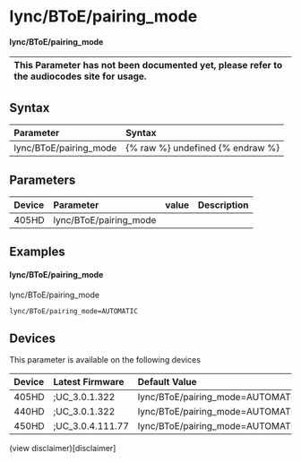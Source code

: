 ﻿---
description: lync/BToE/pairing_mode
search:
    keywords: ['lync','BToE','pairing_mode']
---

# lync/BToE/pairing_mode

#### lync/BToE/pairing_mode


| This Parameter has not been documented yet, please refer to the audiocodes site for usage.  |
| :--- |

## Syntax
| Parameter | Syntax |
| :--- | :--- |
|lync/BToE/pairing_mode | {% raw %} undefined {% endraw %} |

## Parameters
|Device|Parameter|value|Description|
|:---|:---|:---|:---|
| 405HD | lync/BToE/pairing_mode |  |  |

## Examples
#### lync/BToE/pairing_mode

lync/BToE/pairing_mode

```
lync/BToE/pairing_mode=AUTOMATIC
```

## Devices
This parameter is available on the following devices

| Device | Latest Firmware | Default Value |
|:---|:---|:---|
| 405HD | ;UC_3.0.1.322 | lync/BToE/pairing_mode=AUTOMATIC 
| 440HD | ;UC_3.0.1.322 | lync/BToE/pairing_mode=AUTOMATIC 
| 450HD | ;UC_3.0.4.111.77 | lync/BToE/pairing_mode=AUTOMATIC 

(view disclaimer)[disclaimer]
